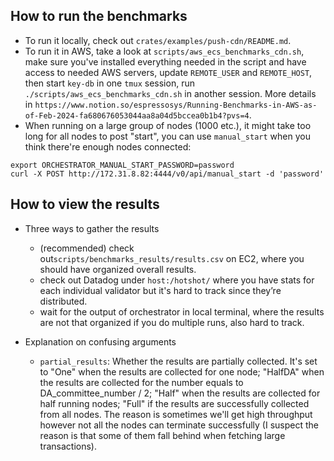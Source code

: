 ## How to run the benchmarks

- To run it locally, check out `crates/examples/push-cdn/README.md`.
- To run it in AWS, take a look at `scripts/aws_ecs_benchmarks_cdn.sh`, make sure you've installed everything needed in the script and have access to needed AWS servers, update `REMOTE_USER` and `REMOTE_HOST`, then start `key-db` in one `tmux` session, run `./scripts/aws_ecs_benchmarks_cdn.sh` in another session. More details in `https://www.notion.so/espressosys/Running-Benchmarks-in-AWS-as-of-Feb-2024-fa680676053044aa8a04d5bccea0b1b4?pvs=4`.
- When running on a large group of nodes (1000 etc.), it might take too long for all nodes to post "start", you can use `manual_start` when you think there're enough nodes connected:
```
export ORCHESTRATOR_MANUAL_START_PASSWORD=password
curl -X POST http://172.31.8.82:4444/v0/api/manual_start -d 'password'
```

## How to view the results

- Three ways to gather the results
    - (recommended) check out`scripts/benchmarks_results/results.csv` on EC2, where you should have organized overall results.
    - check out Datadog under `host:/hotshot/` where you have stats for each individual validator but it's hard to track since they’re distributed.
    - wait for the output of orchestrator in local terminal, where the results are not that organized if you do multiple runs, also hard to track.

- Explanation on confusing arguments
    - `partial_results`: Whether the results are partially collected. It's set to "One" when the results are collected for one node; "HalfDA" when the results are collected for the number equals to DA_committee_number / 2; "Half" when the results are collected for half running nodes; "Full" if the results are successfully collected from all nodes. The reason is sometimes we'll get high throughput however not all the nodes can terminate successfully (I suspect the reason is that some of them fall behind when fetching large transactions).